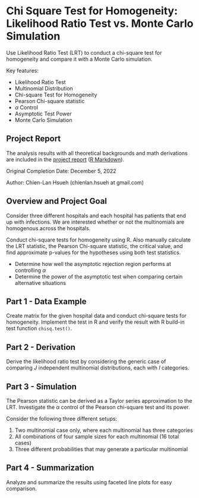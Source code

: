 # Chi Square Test for Homogeneity: Likelihood Ratio Test vs. Monte Carlo Simulation

Use Likelihood Ratio Test (LRT) to conduct a chi-square test for homogeneity and compare it with a Monte Carlo simulation.

Key features:

- Likelihood Ratio Test
- Multinomial Distribution
- Chi-square Test for Homogeneity
- Pearson Chi-square statistic
- $\alpha$ Control
- Asymptotic Test Power
- Monte Carlo Simulation 

## Project Report

The analysis results with all theoretical backgrounds and math derivations are included in the [project report](./project3.md) ([R Markdown](./project3.Rmd)).

Original Completion Date: December 5, 2022

Author: Chien-Lan Hsueh (chienlan.hsueh at gmail.com)

## Overview and Project Goal

Consider three different hospitals and each hospital has patients that end up with infections. We are interested whether or not the multinomials are homogenous across the hospitals.

Conduct chi-square tests for homogeneity using R. Also manually calculate the LRT statistic, the Pearson Chi-square statistic, the critical value, and find approximate p-values for the hypotheses using both test statistics.

- Determine how well the asymptotic rejection region performs at controlling $\alpha$
- Determine the power of the asymptotic test when comparing certain alternative situations

## Part 1 - Data Example

Create matrix for the given hospital data and conduct chi-square tests for homogeneity. Implement the  test in R and verify the result with R build-in test function `chisq.test()`.

## Part 2 - Derivation

Derive the likelihood ratio test by considering the generic case of comparing $J$ independent multinomial distributions, each with $I$ categories. 

## Part 3 - Simulation

The Pearson statistic can be derived as a Taylor series approximation to the LRT. Investigate the $\alpha$ control of the Pearson chi-square test and its power. 

Consider the following three different setups:

1. Two multinomial case only, where each multinomial has three categories
1. All combinations of four sample sizes for each multinomial (16 total cases)
1. Three different probabilities that may generate a particular multinomial

## Part 4 - Summarization 

Analyze and summarize the results using faceted line plots for easy comparison.

